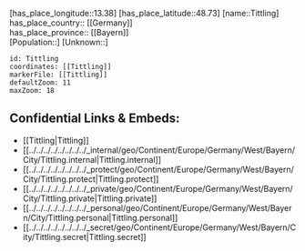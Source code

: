 ﻿---
location: [48.73,13.38] 
mapzoom: [7,12] 
mapmarker: city 
type: City
tags:
- geo/City


SpocWebEntityId: 34885
isDeleted: false
confidential: public

---
[has_place_longitude::13.38] 
[has_place_latitude::48.73] 
[name::Tittling] 
has_place_country:: [[Germany]]  
has_place_province:: [[Bayern]]  
[Population::] 
[Unknown::] 


```leaflet
id: Tittling
coordinates: [[Tittling]] 
markerFile: [[Tittling]] 
defaultZoom: 11 
maxZoom: 18
```


## Confidential Links & Embeds: 
- [[Tittling|Tittling]]  
- [[../../../../../../../../_internal/geo/Continent/Europe/Germany/West/Bayern/City/Tittling.internal|Tittling.internal]] 
- [[../../../../../../../../_protect/geo/Continent/Europe/Germany/West/Bayern/City/Tittling.protect|Tittling.protect]] 
- [[../../../../../../../../_private/geo/Continent/Europe/Germany/West/Bayern/City/Tittling.private|Tittling.private]] 
- [[../../../../../../../../_personal/geo/Continent/Europe/Germany/West/Bayern/City/Tittling.personal|Tittling.personal]] 
- [[../../../../../../../../_secret/geo/Continent/Europe/Germany/West/Bayern/City/Tittling.secret|Tittling.secret]] 
